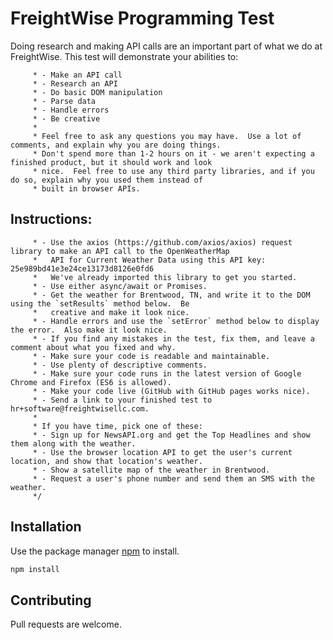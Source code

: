 # FreightWise Programming Test


Doing research and making API calls are an important part of what we do at FreightWise.  This test will demonstrate your abilities to:
         
         * - Make an API call
         * - Research an API
         * - Do basic DOM manipulation
         * - Parse data
         * - Handle errors
         * - Be creative
         *
         * Feel free to ask any questions you may have.  Use a lot of comments, and explain why you are doing things.
         * Don't spend more than 1-2 hours on it - we aren't expecting a finished product, but it should work and look
         * nice.  Feel free to use any third party libraries, and if you do so, explain why you used them instead of
         * built in browser APIs.
         

## Instructions:
         * - Use the axios (https://github.com/axios/axios) request library to make an API call to the OpenWeatherMap
         *   API for Current Weather Data using this API key:  25e989bd41e3e24ce13173d8126e0fd6
         *   We've already imported this library to get you started.
         * - Use either async/await or Promises.
         * - Get the weather for Brentwood, TN, and write it to the DOM using the `setResults` method below.  Be
         *   creative and make it look nice.
         * - Handle errors and use the `setError` method below to display the error.  Also make it look nice.
         * - If you find any mistakes in the test, fix them, and leave a comment about what you fixed and why.
         * - Make sure your code is readable and maintainable.
         * - Use plenty of descriptive comments.
         * - Make sure your code runs in the latest version of Google Chrome and Firefox (ES6 is allowed).
         * - Make your code live (GitHub with GitHub pages works nice).
         * - Send a link to your finished test to hr+software@freightwisellc.com.
         *
         * If you have time, pick one of these:
         * - Sign up for NewsAPI.org and get the Top Headlines and show them along with the weather.
         * - Use the browser location API to get the user's current location, and show that location's weather.
         * - Show a satellite map of the weather in Brentwood.
         * - Request a user's phone number and send them an SMS with the weather.
         */

## Installation

Use the package manager [npm](https://www.npmjs.com/) to install.

```bash
npm install
```

## Contributing
Pull requests are welcome.